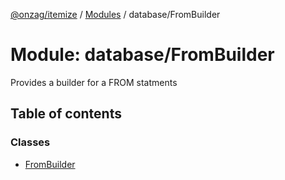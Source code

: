 [@onzag/itemize](../README.md) / [Modules](../modules.md) / database/FromBuilder

# Module: database/FromBuilder

Provides a builder for a FROM statments

## Table of contents

### Classes

- [FromBuilder](../classes/database_FromBuilder.FromBuilder.md)
